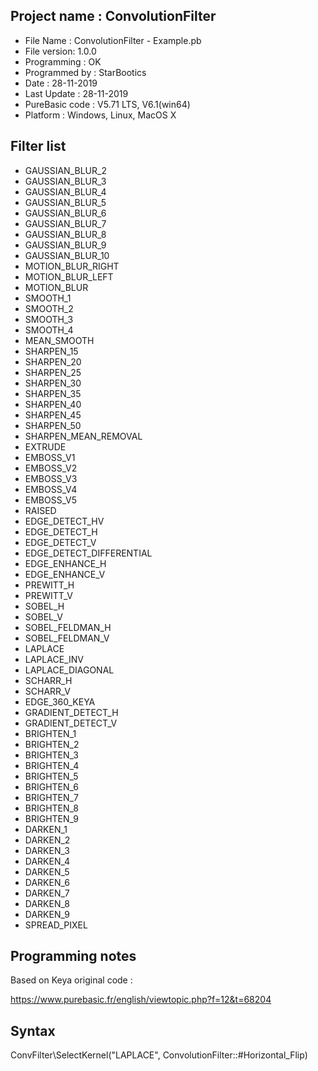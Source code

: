 
## Project name : ConvolutionFilter

- File Name : ConvolutionFilter - Example.pb
- File version: 1.0.0
- Programming : OK
- Programmed by : StarBootics
- Date : 28-11-2019
- Last Update : 28-11-2019
- PureBasic code : V5.71 LTS, V6.1(win64)
- Platform : Windows, Linux, MacOS X


## Filter list
- GAUSSIAN_BLUR_2
- GAUSSIAN_BLUR_3
- GAUSSIAN_BLUR_4
- GAUSSIAN_BLUR_5
- GAUSSIAN_BLUR_6
- GAUSSIAN_BLUR_7
- GAUSSIAN_BLUR_8
- GAUSSIAN_BLUR_9
- GAUSSIAN_BLUR_10
- MOTION_BLUR_RIGHT
- MOTION_BLUR_LEFT
- MOTION_BLUR
- SMOOTH_1
- SMOOTH_2
- SMOOTH_3
- SMOOTH_4
- MEAN_SMOOTH
- SHARPEN_15
- SHARPEN_20
- SHARPEN_25
- SHARPEN_30
- SHARPEN_35
- SHARPEN_40
- SHARPEN_45
- SHARPEN_50
- SHARPEN_MEAN_REMOVAL
- EXTRUDE
- EMBOSS_V1
- EMBOSS_V2
- EMBOSS_V3
- EMBOSS_V4
- EMBOSS_V5
- RAISED
- EDGE_DETECT_HV
- EDGE_DETECT_H
- EDGE_DETECT_V
- EDGE_DETECT_DIFFERENTIAL
- EDGE_ENHANCE_H
- EDGE_ENHANCE_V
- PREWITT_H
- PREWITT_V
- SOBEL_H
- SOBEL_V
- SOBEL_FELDMAN_H
- SOBEL_FELDMAN_V
- LAPLACE
- LAPLACE_INV
- LAPLACE_DIAGONAL
- SCHARR_H
- SCHARR_V
- EDGE_360_KEYA
- GRADIENT_DETECT_H
- GRADIENT_DETECT_V
- BRIGHTEN_1
- BRIGHTEN_2
- BRIGHTEN_3
- BRIGHTEN_4
- BRIGHTEN_5
- BRIGHTEN_6
- BRIGHTEN_7
- BRIGHTEN_8
- BRIGHTEN_9
- DARKEN_1
- DARKEN_2
- DARKEN_3
- DARKEN_4
- DARKEN_5
- DARKEN_6
- DARKEN_7
- DARKEN_8
- DARKEN_9
- SPREAD_PIXEL

## Programming notes

Based on Keya original code :

https://www.purebasic.fr/english/viewtopic.php?f=12&t=68204

## Syntax

ConvFilter\SelectKernel("LAPLACE", ConvolutionFilter::#Horizontal_Flip)
